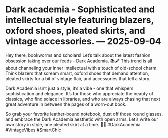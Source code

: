 # Dark academia - Sophisticated and intellectual style featuring blazers, oxford shoes, pleated skirts, and vintage accessories. — 2025-09-04

Hey there, bookworms and scholars! Let’s talk about the latest fashion obsession taking over our feeds - Dark Academia. 📚🖋️ This trend is all about channeling your inner intellectual with a touch of old-school charm. Think blazers that scream smart, oxford shoes that demand attention, pleated skirts for a bit of vintage flair, and accessories that tell a story.

Dark Academia isn’t just a style, it’s a vibe - one that whispers sophistication and elegance. It’s for those who appreciate the beauty of classics, who find solace in libraries, and who are always chasing that next great adventure in between the pages of a worn-out book.

So grab your favorite leather-bound notebook, dust off those round glasses, and embrace the Dark Academia aesthetic with open arms. Let’s write our own story in style, one pleated skirt at a time. 📖✨ #DarkAcademia #VintageVibes #SmartChic